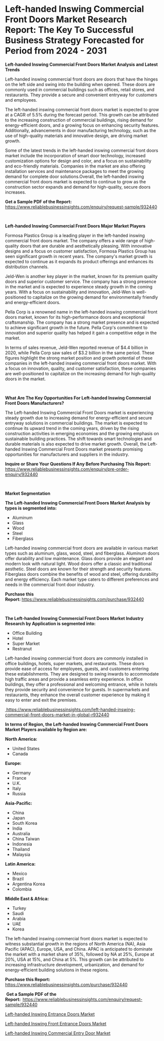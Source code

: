 <p><h1>Left-handed Inswing Commercial Front Doors Market Research Report: The Key To Successful Business Strategy Forecasted for Period from 2024 - 2031</h1></p><p><strong>Left-handed Inswing Commercial Front Doors Market Analysis and Latest Trends</strong></p>
<p><p>Left-handed inswing commercial front doors are doors that have the hinges on the left side and swing into the building when opened. These doors are commonly used in commercial buildings such as offices, retail stores, and restaurants. They provide a secure and convenient entryway for customers and employees.</p><p>The left-handed inswing commercial front doors market is expected to grow at a CAGR of 5.5% during the forecast period. This growth can be attributed to the increasing construction of commercial buildings, rising demand for energy-efficient doors, and a growing focus on enhancing security features. Additionally, advancements in door manufacturing technology, such as the use of high-quality materials and innovative design, are driving market growth.</p><p>Some of the latest trends in the left-handed inswing commercial front doors market include the incorporation of smart door technology, increased customization options for design and color, and a focus on sustainability and eco-friendly materials. Companies in the market are also offering installation services and maintenance packages to meet the growing demand for complete door solutions.Overall, the left-handed inswing commercial front doors market is expected to continue to grow as the construction sector expands and demand for high-quality, secure doors increases.</p></p>
<p><strong>Get a Sample PDF of the Report:&nbsp;</strong> <a href="https://www.reliablebusinessinsights.com/enquiry/request-sample/932440">https://www.reliablebusinessinsights.com/enquiry/request-sample/932440</a></p>
<p>&nbsp;</p>
<p><strong>Left-handed Inswing Commercial Front Doors Major Market Players</strong></p>
<p><p>Formosa Plastics Group is a leading player in the left-handed inswing commercial front doors market. The company offers a wide range of high-quality doors that are durable and aesthetically pleasing. With innovative designs and a focus on customer satisfaction, Formosa Plastics Group has seen significant growth in recent years. The company's market growth is expected to continue as it expands its product offerings and enhances its distribution channels.</p><p>Jeld-Wen is another key player in the market, known for its premium quality doors and superior customer service. The company has a strong presence in the market and is expected to experience steady growth in the coming years. With a focus on sustainability and innovation, Jeld-Wen is well-positioned to capitalize on the growing demand for environmentally friendly and energy-efficient doors.</p><p>Pella Corp is a renowned name in the left-handed inswing commercial front doors market, known for its high-performance doors and exceptional craftsmanship. The company has a strong market presence and is expected to achieve significant growth in the future. Pella Corp's commitment to innovation and superior quality has helped it gain a competitive edge in the market.</p><p>In terms of sales revenue, Jeld-Wen reported revenue of $4.4 billion in 2020, while Pella Corp saw sales of $3.2 billion in the same period. These figures highlight the strong market position and growth potential of these companies in the left-handed inswing commercial front doors market. With a focus on innovation, quality, and customer satisfaction, these companies are well-positioned to capitalize on the increasing demand for high-quality doors in the market.</p></p>
<p>&nbsp;</p>
<p><strong>What Are The Key Opportunities For Left-handed Inswing Commercial Front Doors Manufacturers?</strong></p>
<p><p>The Left-handed Inswing Commercial Front Doors market is experiencing steady growth due to increasing demand for energy-efficient and secure entryway solutions in commercial buildings. The market is expected to continue its upward trend in the coming years, driven by the rising construction activities in emerging economies and the growing emphasis on sustainable building practices. The shift towards smart technologies and durable materials is also expected to drive market growth. Overall, the Left-handed Inswing Commercial Front Doors market presents promising opportunities for manufacturers and suppliers in the industry.</p></p>
<p><strong>Inquire or Share Your Questions If Any Before Purchasing This Report:</strong> <a href="https://www.reliablebusinessinsights.com/enquiry/pre-order-enquiry/932440">https://www.reliablebusinessinsights.com/enquiry/pre-order-enquiry/932440</a></p>
<p>&nbsp;</p>
<p><strong>Market Segmentation</strong></p>
<p><strong>The Left-handed Inswing Commercial Front Doors Market Analysis by types is segmented into:</strong></p>
<p><ul><li>Aluminum</li><li>Glass</li><li>Wood</li><li>Steel</li><li>Fiberglass</li></ul></p>
<p><p>Left-handed inswing commercial front doors are available in various market types such as aluminum, glass, wood, steel, and fiberglass. Aluminum doors offer durability and low maintenance. Glass doors provide an elegant and modern look with natural light. Wood doors offer a classic and traditional aesthetic. Steel doors are known for their strength and security features. Fiberglass doors combine the benefits of wood and steel, offering durability and energy efficiency. Each market type caters to different preferences and needs in the commercial front door industry.</p></p>
<p><strong>Purchase this Report:&nbsp;</strong><a href="https://www.reliablebusinessinsights.com/purchase/932440">https://www.reliablebusinessinsights.com/purchase/932440</a></p>
<p>&nbsp;</p>
<p><strong>The Left-handed Inswing Commercial Front Doors Market Industry Research by Application is segmented into:</strong></p>
<p><ul><li>Office Building</li><li>Hotel</li><li>Super Market</li><li>Restranut</li></ul></p>
<p><p>Left-handed inswing commercial front doors are commonly installed in office buildings, hotels, super markets, and restaurants. These doors provide ease of access for employees, guests, and customers entering these establishments. They are designed to swing inwards to accommodate high traffic areas and provide a seamless entry experience. In office buildings, they offer a professional and welcoming entrance, while in hotels they provide security and convenience for guests. In supermarkets and restaurants, they enhance the overall customer experience by making it easy to enter and exit the premises.</p></p>
<p><a href="https://www.reliablebusinessinsights.com/left-handed-inswing-commercial-front-doors-market-in-global-r932440">&nbsp;https://www.reliablebusinessinsights.com/left-handed-inswing-commercial-front-doors-market-in-global-r932440</a></p>
<p><strong>In terms of Region, the Left-handed Inswing Commercial Front Doors Market Players available by Region are:</strong></p>
<p>
    <p> <strong> North America: </strong>
        <ul>
            <li>United States</li>
            <li>Canada</li>
        </ul>
        </p> 
    <p> <strong> Europe: </strong>
        <ul>
            <li>Germany</li>
            <li>France</li>
            <li>U.K.</li>
            <li>Italy</li>
            <li>Russia</li>
        </ul>
        </p> 
    <p> <strong> Asia-Pacific: </strong>
        <ul>
            <li>China</li>
            <li>Japan</li>
            <li>South Korea</li>
            <li>India</li>
            <li>Australia</li>
            <li>China Taiwan</li>
            <li>Indonesia</li>
            <li>Thailand</li>
            <li>Malaysia</li>
        </ul>
        </p> 
    <p> <strong> Latin America: </strong>
        <ul>
            <li>Mexico</li>
            <li>Brazil</li>
            <li>Argentina Korea</li>
            <li>Colombia</li>
        </ul>
        </p> 
    <p> <strong> Middle East & Africa: </strong>
        <ul>
            <li>Turkey</li>
            <li>Saudi</li>
            <li>Arabia</li>
            <li>UAE</li>
            <li>Korea</li>
        </ul>
    </p>
    </p>
<p><p>The left-handed inswing commercial front doors market is expected to witness substantial growth in the regions of North America (NA), Asia Pacific (APAC), Europe, USA, and China. APAC is anticipated to dominate the market with a market share of 35%, followed by NA at 25%, Europe at 20%, USA at 15%, and China at 5%. This growth can be attributed to increasing infrastructure development, urbanization, and demand for energy-efficient building solutions in these regions.</p></p>
<p><strong>Purchase this Report: </strong><a href="https://www.reliablebusinessinsights.com/purchase/932440">https://www.reliablebusinessinsights.com/purchase/932440</a></p>
<p>&nbsp;<strong>Get a Sample PDF of the Report:&nbsp;&nbsp;</strong><a href="https://www.reliablebusinessinsights.com/enquiry/request-sample/932440">https://www.reliablebusinessinsights.com/enquiry/request-sample/932440</a></p>
<p><strong></strong></p>
<p><p><a href="https://github.com/kaiserrayhan25/Market-Research-Report-List-2/blob/main/left-handed-inswing-entrance-doors-market.md">Left-handed Inswing Entrance Doors Market</a></p><p><a href="https://github.com/dlwlxxqs71/Market-Research-Report-List-1/blob/main/left-handed-inswing-front-entrance-doors-market.md">Left-handed Inswing Front Entrance Doors Market</a></p><p><a href="https://github.com/juniordelafrance/Market-Research-Report-List-4/blob/main/left-handed-inswing-commercial-entry-door-market.md">Left-handed Inswing Commercial Entry Door Market</a></p></p>